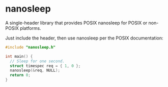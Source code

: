 # nanosleep
A single-header library that provides POSIX nanosleep for POSIX or non-POSIX platforms.

Just include the header, then use nanosleep per the POSIX documentation:

```c
#include "nanosleep.h"

int main() {
  // Sleep for one second.
  struct timespec req = { 1, 0 };
  nanosleep(&req, NULL);
  return 0;
}
```
